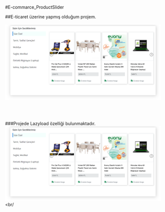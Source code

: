 #E-commarce_ProductSlider

##E-ticaret üzerine yapmış olduğum projem.
<br/><br>
![appView](https://github.com/mmyildirim/E-commarce_ProductSlider/blob/master/img/view1.png)<br/><br/>
<br/><br/>

###Projede Lazyload özelliği bulunmaktadır.<br/>
![appView](https://github.com/mmyildirim/E-commarce_ProductSlider/blob/master/img/view1.png)<br/><br/
